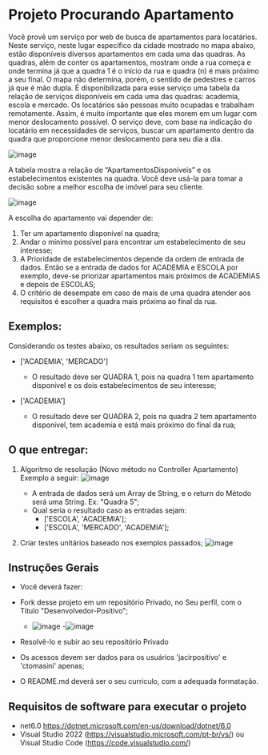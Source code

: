 # Projeto Procurando Apartamento

Você provê um serviço por web de busca de apartamentos para locatários. Neste serviço, neste lugar específico da cidade mostrado no mapa abaixo, estão disponíveis diversos apartamentos em cada uma das quadras. As quadras, além de conter os apartamentos, mostram onde a rua começa e onde termina já que a quadra 1 é o início da rua e quadra (n) é mais próximo a seu final. O mapa não determina, porém, o sentido de pedestres e carros já que é mão dupla. É disponibilizada para esse serviço uma tabela da relação de serviços disponíveis em cada uma das quadras: academia, escola e mercado. Os locatários são pessoas muito ocupadas e trabalham remotamente. Assim, é muito importante que eles morem em um lugar com menor deslocamento possível. O serviço deve, com base na indicação do locatário em necessidades de serviços, buscar um apartamento dentro da quadra que proporcione menor deslocamento para seu dia a dia. 

![image](https://user-images.githubusercontent.com/112395489/187196886-8818cda2-395c-4968-8831-645211fb303b.png)

A tabela mostra a relação de “ApartamentosDisponiveis” e os estabelecimentos existentes na quadra. Você deve usá-la para tomar a decisão sobre a melhor escolha de imóvel para seu cliente.

![image](https://user-images.githubusercontent.com/112395489/187196932-38fe6a55-7e7e-4a26-a463-3a3e015335dc.png)

A escolha do apartamento vai depender de:
1.	Ter um apartamento disponível na quadra;
2.	Andar o mínimo possível para encontrar um estabelecimento de seu interesse;
3.	A Prioridade de estabelecimentos depende da ordem de entrada de dados. Então se a entrada de dados for ACADEMIA e ESCOLA por exemplo, deve-se priorizar apartamentos mais próximos de ACADEMIAS e depois de ESCOLAS;
4.	O critério de desempate em caso de mais de uma quadra atender aos requisitos é escolher a quadra mais próxima ao final da rua.  

## Exemplos:

Considerando os testes abaixo, os resultados seriam os seguintes: 

- ['ACADEMIA', 'MERCADO'] 
    - O resultado deve ser QUADRA 1, pois na quadra 1 tem apartamento disponível e os dois estabelecimentos de seu interesse;

- ['ACADEMIA'] 
    - O resultado deve ser QUADRA 2, pois na quadra 2 tem apartamento disponível, tem academia e está mais próximo do final da rua;

## O que entregar:
1.	Algoritmo de resolução (Novo método no Controller Apartamento) Exemplo a seguir:
![image](https://user-images.githubusercontent.com/90634328/187257056-3d55d9e0-11c2-416e-9c07-2eba82665fcf.png)

    - A entrada de dados será um Array de String, e o return do Método será uma String. Ex: "Quadra 5";
    - Qual seria o resultado caso as entradas sejam:
        - ['ESCOLA', 'ACADEMIA'];
        - ['ESCOLA', 'MERCADO', 'ACADEMIA'];
    
2.	Criar testes unitários baseado nos exemplos passados;
![image](https://user-images.githubusercontent.com/90634328/187255894-6ff4700d-0e97-4435-af29-a615925c6d20.png)


## Instruções Gerais
- Você deverá fazer:
 - Fork desse projeto em um repositório Privado, no Seu perfil, com o Titulo "Desenvolvedor-Positivo";
    - ![image](https://user-images.githubusercontent.com/90634328/187271331-e6582814-f28b-47d8-a940-f39d76a1f62d.png)
    -![image](https://user-images.githubusercontent.com/90634328/187272263-00e338ce-eb0c-474f-ab72-6c730060df56.png)

- Resolvê-lo e subir ao seu repositório Privado
- Os acessos devem ser dados para os usuários 'jacirpositivo' e 'ctomasini' apenas;
- O README.md deverá ser o seu curriculo, com a adequada formatação.

## Requisitos de software para executar o projeto
- net6.0 https://dotnet.microsoft.com/en-us/download/dotnet/6.0
- Visual Studio 2022 (https://visualstudio.microsoft.com/pt-br/vs/) ou Visual Studio Code (https://code.visualstudio.com/)
